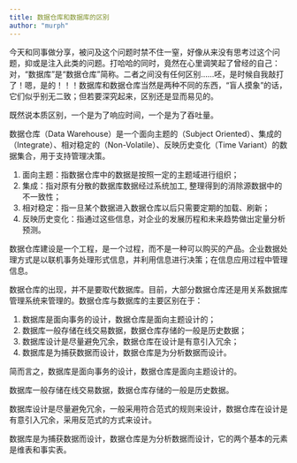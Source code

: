 ```yaml
---
title: 数据仓库和数据库的区别
author: "murph"
---
```


今天和同事做分享，被问及这个问题时禁不住一窒，好像从来没有思考过这个问题，抑或是注入此类的问题。打哈哈的同时，竟然在心里调笑起了曾经的自己：对，“数据库”是“数据仓库”简称。二者之间没有任何区别……呸，是时候自我敲打了！嗯，是的！！！数据库和数据仓库当然是两种不同的东西，“盲人摸象”的话，它们似乎别无二致；但若要深究起来，区别还是显而易见的。

<!--more-->

既然说本质区别，一个是为了响应时间，一个是为了吞吐量。

数据仓库（Data Warehouse）是一个面向主题的（Subject Oriented）、集成的（Integrate）、相对稳定的（Non-Volatile）、反映历史变化（Time Variant）的数据集合，用于支持管理决策。

1. 面向主题：指数据仓库中的数据是按照一定的主题域进行组织；
1. 集成：指对原有分散的数据库数据经过系统加工, 整理得到的消除源数据中的不一致性；
1. 相对稳定：指一旦某个数据进入数据仓库以后只需要定期的加载、刷新；
1. 反映历史变化：指通过这些信息，对企业的发展历程和未来趋势做出定量分析预测。

数据仓库建设是一个工程，是一个过程，而不是一种可以购买的产品。企业数据处理方式是以联机事务处理形式信息，并利用信息进行决策；在信息应用过程中管理信息。

数据仓库的出现，并不是要取代数据库。目前，大部分数据仓库还是用关系数据库管理系统来管理的。数据仓库与数据库的主要区别在于：

1. 数据库是面向事务的设计，数据仓库是面向主题设计的；
1. 数据库一般存储在线交易数据，数据仓库存储的一般是历史数据；
1. 数据库设计是尽量避免冗余，数据仓库在设计是有意引入冗余；
1. 数据库是为捕获数据而设计，数据仓库是为分析数据而设计。

简而言之，数据库是面向事务的设计，数据仓库是面向主题设计的。

数据库一般存储在线交易数据，数据仓库存储的一般是历史数据。

数据库设计是尽量避免冗余，一般采用符合范式的规则来设计，数据仓库在设计是有意引入冗余，采用反范式的方式来设计。

数据库是为捕获数据而设计，数据仓库是为分析数据而设计，它的两个基本的元素是维表和事实表。